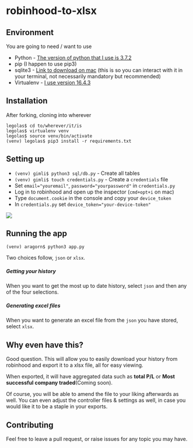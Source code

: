 # robinhood-to-xlsx

## Environment

You are going to need / want to use
- Python - [The version of python that I use is 3.7.2](https://www.python.org/downloads/release/python-372/)
- pip (I happen to use pip3)
- sqlite3 - [Link to download on mac](https://tableplus.io/blog/2018/08/download-install-sqlite-for-mac-osx-in-5-minutes.html) (this is so you can interact with it in your terminal, not necessarily mandatory but recommended)
- Virtualenv - [I use version 16.4.3](https://virtualenv.pypa.io/en/latest/)

## Installation

After forking, cloning into wherever
```
legolas$ cd to/wherever/it/is
legolas$ virtualenv venv
legolas$ source venv/bin/activate
(venv) legolas$ pip3 install -r requirements.txt
```

## Setting up
- `(venv) gimli$ python3 sql/db.py` - Create all tables
- `(venv) gimli$ touch credentials.py` - Create a `credentials` file
- Set `email="youremail"`, `password="yourpassword"` in `credentials.py`
- Log in to robinhood and open up the inspector (`cmd+opt+i` on mac)
- Type `document.cookie` in the console and copy your `device_token`
- In `credentials.py`  set `device_token="your-device-token"`

![](https://pbs.twimg.com/media/DOKNxxPVAAAbun0.jpg)

## Running the app

`(venv) aragorn$ python3 app.py`

Two choices follow, `json` or `xlsx`.
##### Getting your history
When you want to get the most up to date history, select `json` and then any of the four selections.
##### Generating excel files
When you want to generate an excel file from the `json` you have stored, select `xlsx`.

## Why even have this?
Good question. This will allow you to easily download your history from robinhood and export it to a xlsx file, all for easy viewing.

When exported, it will have aggregated data such as **total P/L** or **Most successful company traded**(Coming soon).

Of course, you will be able to amend the file to your liking afterwards as well. You can even adjust the controller files & settings as well, in case you would like it to be a staple in your exports. 


## Contributing

Feel free to leave a pull request, or raise issues for any topic you may have.


